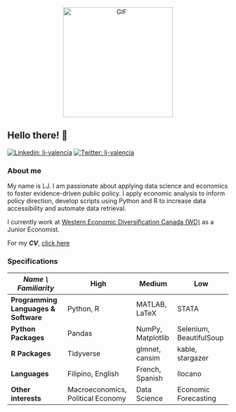 <div align="center">
<img align="center" alt="GIF" height="250px" src="https://media.giphy.com/media/du3J3cXyzhj75IOgvA/giphy.gif" />
<div align="left">
  
## Hello there! 👋
[![Linkedin: lj-valencia](https://img.shields.io/badge/lj--valencia-blue?style=flat&logo=linkedin&labelColor=blue)](https://www.linkedin.com/in/lj-valencia)
[![Twitter: lj-valencia](https://img.shields.io/badge/SoyLeroy-blue?style=flat&logo=twitter&labelColor=blue)](https://twitter.com/SoyLeroy)

### About me
My name is LJ. I am passionate about applying data science and economics to foster evidence-driven public policy. I apply economic analysis to inform policy direction, develop scripts using Python and R to increase data accessibility and automate data retrieval.

I currently work at [Western Economic Diversification Canada (WD)](https://www.wd-deo.gc.ca/eng/home.asp) as a Junior Economist. 

For my **_CV_**, [click here](LJ-Valencia-CV.pdf)

### Specifications
| *Name \ Familiarity* | High | Medium | Low |
| --------------- | --------------- | --------------- | ------------- |
| **Programming Languages & Software** | Python, R | MATLAB, LaTeX | STATA |
| **Python Packages** | Pandas | NumPy, Matplotlib | Selenium, BeautifulSoup |
| **R Packages** | Tidyverse | glmnet, cansim | kable, stargazer |
| **Languages** | Filipino, English | French, Spanish | Ilocano |
| **Other interests** | Macroeconomics, Political Economy | Data Science | Economic Forecasting |

<!--
**lj-valencia/lj-valencia** is a ✨ _special_ ✨ repository because its `README.md` (this file) appears on your GitHub profile.

Here are some ideas to get you started:

- 🔭 I’m currently working on ...
- 🌱 I’m currently learning ...
- 👯 I’m looking to collaborate on ...
- 🤔 I’m looking for help with ...
- 💬 Ask me about ...
- 📫 How to reach me: ...
- 😄 Pronouns: ...
- ⚡ Fun fact: ...
-->
